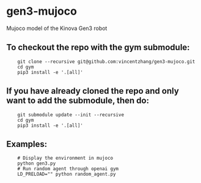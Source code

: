 # gen3-mujoco
Mujoco model of the Kinova Gen3 robot

## To checkout the repo with the gym submodule:
```
    git clone --recursive git@github.com:vincentzhang/gen3-mujoco.git
    cd gym
    pip3 install -e '.[all]'
```

## If you have already cloned the repo and only want to add the submodule, then do:
```
    git submodule update --init --recursive
    cd gym
    pip3 install -e '.[all]'
```

## Examples:
```
    # Display the environment in mujoco
    python gen3.py
    # Run random agent through openai gym
    LD_PRELOAD="" python random_agent.py
```
